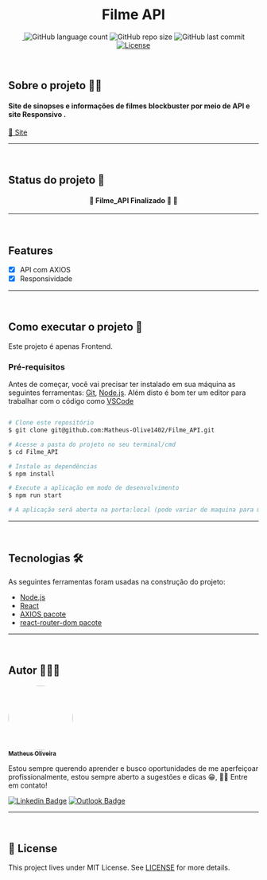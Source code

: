 <h1 align="center">Filme API</h1>


<p align="center"> 
 <a href="https://www.linkedin.com/in/matheusoliveiradev/">
 <img alt="" src="https://img.shields.io/badge/feito%20pelo-Matheus-blue">
 </a>
<img alt="GitHub language count" src="https://img.shields.io/github/languages/count/Matheus-Olive1402/Filme_API">
<img alt="GitHub repo size" src="https://img.shields.io/github/repo-size/Matheus-Olive1402/Filme_API">
<img alt="GitHub last commit" src="https://img.shields.io/github/last-commit/Matheus-Olive1402/Filme_API">
 <a href="https://github.com/Matheus-Olive1402/Filme_API/blob/main/LICENSE.md">
 <img alt="License" src="https://img.shields.io/badge/license-MIT-brightgreen">
 </a>
</p>
<br>


## Sobre o projeto 👨‍💻 
<h4> Site de sinopses e informações de filmes blockbuster por meio de API e site Responsivo . </h4>
<p>
    <a href="https://filme-api.netlify.app/">🔗 Site</a>
</p>

---
<br>


## Status do projeto 🔧
<h4 align="center"> 
	🚧  Filme_API Finalizado 🚀  🚧 <br>
</h4>

---
<br>

## Features
- [x] API com AXIOS
- [x] Responsividade

---
<br>

## Como executar o projeto 🚀

Este projeto é apenas Frontend.


### Pré-requisitos

Antes de começar, você vai precisar ter instalado em sua máquina as seguintes ferramentas:
[Git](https://git-scm.com), [Node.js](https://nodejs.org/en/). 
Além disto é bom ter um editor para trabalhar com o código como [VSCode](https://code.visualstudio.com/)

```bash

# Clone este repositório
$ git clone git@github.com:Matheus-Olive1402/Filme_API.git

# Acesse a pasta do projeto no seu terminal/cmd
$ cd Filme_API

# Instale as dependências
$ npm install

# Execute a aplicação em modo de desenvolvimento
$ npm run start

# A aplicação será aberta na porta:local (pode variar de maquina para maquina)

```
---
<br>

## Tecnologias 🛠

As seguintes ferramentas foram usadas na construção do projeto:

- [Node.js](https://nodejs.org/en/)
- [React](https://pt-br.reactjs.org/)
- [AXIOS pacote](https://www.npmjs.com/package/axios)
- [react-router-dom pacote](https://reactrouter.com/web/guides/quick-start)

---
<br>

## Autor 🎨👨‍🎨

<a href="https://github.com/Matheus-Olive1402">
 <img style="border-radius: 50%;" src="https://avatars.githubusercontent.com/u/79922865?v=4" width="130px;" alt=""/>
 <br />
 <sub><b>Matheus Oliveira</b></sub></a>


Estou sempre querendo aprender e busco oportunidades de me aperfeiçoar profissionalmente, estou sempre aberto a sugestões e dicas 😁, 👋🏽 Entre em contato!

[![Linkedin Badge](https://img.shields.io/badge/-Matheus-blue?style=flat-square&logo=Linkedin&logoColor=white&link=https://www.linkedin.com/in/matheusoliveiradev/)](https://www.linkedin.com/in/matheusoliveiradev/) [![Outlook Badge](https://img.shields.io/badge/-matheus.olive1402@hotmail.com-blue?style=flat-square&logo=Gmail&logoColor=white&link=mailto:matheus.olive1402@hotmail.com)](mailto:matheus.olive1402@hotmail.com)

---
<br>

## 📝 License
This project lives under MIT License. See [LICENSE](LICENSE.md) for more details.